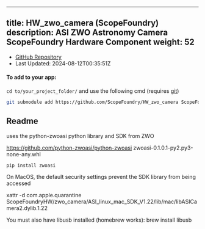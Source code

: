 
---
title: HW_zwo_camera (ScopeFoundry)
description: ASI ZWO Astronomy Camera ScopeFoundry Hardware Component
weight: 52
---
- [GitHub Repository](https://github.com/ScopeFoundry/HW_zwo_camera)
- Last Updated: 2024-08-12T00:35:51Z


#### To add to your app:

`cd to/your_project_folder/` and use the following cmd (requires [git](/docs/100_development-environment/20_git/))

```bash
git submodule add https://github.com/ScopeFoundry/HW_zwo_camera ScopeFoundryHW/zwo_camera
```


## Readme


uses the python-zwoasi python library and SDK from ZWO

https://github.com/python-zwoasi/python-zwoasi
zwoasi-0.1.0.1-py2.py3-none-any.whl

	pip install zwoasi

On MacOS, the default security settings prevent the SDK library from being accessed

xattr -d com.apple.quarantine ScopeFoundryHW/zwo_camera/ASI_linux_mac_SDK_V1.22/lib/mac/libASICamera2.dylib.1.22 

You must also have libusb installed (homebrew works):
	brew install libusb 


